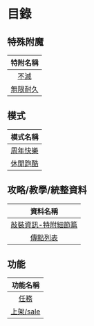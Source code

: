 # 目錄

## 特殊附魔

|特附名稱|
|:---:|
|[不滅](./enchantments/eternal.md)|
|[無限耐久](./enchantments/infinite_durability.md)|

## 模式

|模式名稱|
|:---:|
|[周年快樂](./modes/happy_anniversary.md)|
|[休閒跑酷](./modes/leisure_parkour.md)|

## 攻略/教學/統整資料

|資料名稱|
|:---:|
|[敲裝資訊-特附細節篇](./guides/anvil_enchbook.md)|
|[傳點列表](./guides/to_list.md)|

## 功能

|功能名稱|
|:---:|
|[任務](./functions/task.md)|
|[上架/sale](./functions/sale.md)|
